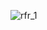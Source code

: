 ![rfr_1](https://user-images.githubusercontent.com/67749566/221451255-a269879e-a835-4311-a343-9e57619dddd0.png)
